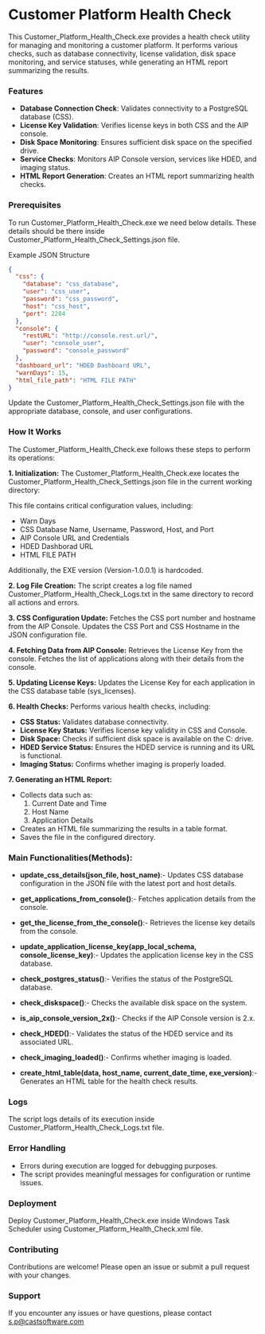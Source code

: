 # Customer Platform Health Check
This Customer_Platform_Health_Check.exe provides a health check utility for managing and monitoring a customer platform. It performs various checks, such as database connectivity, license validation, disk space monitoring, and service statuses, while generating an HTML report summarizing the results.

### Features
- **Database Connection Check**: Validates connectivity to a PostgreSQL database (CSS).
- **License Key Validation**: Verifies license keys in both CSS and the AIP console.
- **Disk Space Monitoring**: Ensures sufficient disk space on the specified drive.
- **Service Checks**: Monitors AIP Console version, services like HDED, and imaging status.
- **HTML Report Generation**: Creates an HTML report summarizing health checks.

### Prerequisites
To run Customer_Platform_Health_Check.exe we need below details. These details should be there
inside Customer_Platform_Health_Check_Settings.json file.


Example JSON Structure

```json
{
  "css": {
    "database": "css_database",
    "user": "css_user",
    "password": "css_password",
    "host": "css_host",
    "port": 2284
  },
  "console": {
    "restURL": "http://console.rest.url/",
    "user": "console_user",
    "password": "console_password"
  },
  "dashboard_url": "HDED Dashboard URL",
  "warnDays": 15,
  "html_file_path": "HTML FILE PATH"
}
```
Update the Customer_Platform_Health_Check_Settings.json file with the appropriate database, console, and user configurations.

### How It Works
The Customer_Platform_Health_Check.exe follows these steps to perform its operations:


**1. Initialization:**
The Customer_Platform_Health_Check.exe locates the Customer_Platform_Health_Check_Settings.json file in the current working directory:

This file contains critical configuration values, including:

- Warn Days
- CSS Database Name, Username, Password, Host, and Port
- AIP Console URL and Credentials
- HDED Dashborad URL
- HTML FILE PATH

Additionally, the EXE version (Version-1.0.0.1) is hardcoded.

**2. Log File Creation:**
The script creates a log file named Customer_Platform_Health_Check_Logs.txt in the same directory to record all actions and errors.

**3. CSS Configuration Update:**
Fetches the CSS port number and hostname from the AIP Console.
Updates the CSS Port and CSS Hostname in the JSON configuration file.

**4. Fetching Data from AIP Console:**
Retrieves the License Key from the console.
Fetches the list of applications along with their details from the console.

**5. Updating License Keys:**
Updates the License Key for each application in the CSS database table (sys_licenses).

**6. Health Checks:**
Performs various health checks, including:

- **CSS Status:** Validates database connectivity.
- **License Key Status:** Verifies license key validity in CSS and Console.
- **Disk Space:** Checks if sufficient disk space is available on the C: drive.
- **HDED Service Status:** Ensures the HDED service is running and its URL is functional.
- **Imaging Status:** Confirms whether imaging is properly loaded.

**7. Generating an HTML Report:**
- Collects data such as:
	1. 	Current Date and Time
	2. 	Host Name
	3. 	Application Details
- Creates an HTML file summarizing the results in a table format.
- Saves the file in the configured directory. 


### Main Functionalities(Methods):

- **update_css_details(json_file, host_name)**:- Updates CSS database configuration in the JSON file with the latest port and host details.

- **get_applications_from_console()**:- Fetches application details from the console.

- **get_the_license_from_the_console()**:- Retrieves the license key details from the console.

- **update_application_license_key(app_local_schema, console_license_key)**:- Updates the application license key in the CSS database.

- **check_postgres_status()**:- Verifies the status of the PostgreSQL database.

- **check_diskspace()**:- Checks the available disk space on the system.

- **is_aip_console_version_2x()**:- Checks if the AIP Console version is 2.x.

- **check_HDED()**:- Validates the status of the HDED service and its associated URL.

- **check_imaging_loaded()**:- Confirms whether imaging is loaded.

- **create_html_table(data, host_name, current_date_time, exe_version)**:- Generates an HTML table for the health check results.

### Logs
The script logs details of its execution inside Customer_Platform_Health_Check_Logs.txt file.

### Error Handling
- Errors during execution are logged for debugging purposes.
- The script provides meaningful messages for configuration or runtime issues.

### Deployment
Deploy Customer_Platform_Health_Check.exe inside Windows Task Scheduler using Customer_Platform_Health_Check.xml file.

### Contributing

Contributions are welcome! Please open an issue or submit a pull request with your changes.



### Support

If you encounter any issues or have questions, please contact s.p@castsoftware.com

